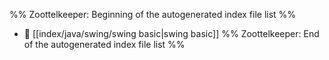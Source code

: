 %% Zoottelkeeper: Beginning of the autogenerated index file list  %%
- 📄 [[index/java/swing/swing basic|swing basic]]
%% Zoottelkeeper: End of the autogenerated index file list  %%
